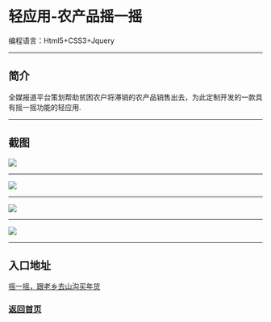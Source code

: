 # 轻应用-农产品摇一摇
<p>编程语言：Html5+CSS3+Jquery</p>

----

## 简介

全媒报道平台策划帮助贫困农户将滞销的农产品销售出去，为此定制开发的一款具有摇一摇功能的轻应用.

----

## 截图

![](https://github.com/perixiaowan/MarkdownPhotos/blob/master/project/farmshake/1.jpeg?raw=true)

----

![](https://github.com/perixiaowan/MarkdownPhotos/blob/master/project/farmshake/2.jpeg?raw=true)

----

![](https://github.com/perixiaowan/MarkdownPhotos/blob/master/project/farmshake/3.jpeg?raw=true)

----

![](https://github.com/perixiaowan/MarkdownPhotos/blob/master/project/farmshake/4.jpeg?raw=true)

----

## 入口地址

[摇一摇，跟老乡去山沟买年货](http://www.liuxiaowan.com/farmshake)

### [返回首页](http://www.liuxiaowan.com/keynote/)
